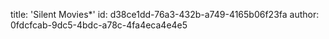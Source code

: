 title: 'Silent Movies*'
id: d38ce1dd-76a3-432b-a749-4165b06f23fa
author: 0fdcfcab-9dc5-4bdc-a78c-4fa4eca4e4e5
